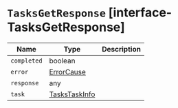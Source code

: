 # `TasksGetResponse` [interface-TasksGetResponse]

| Name | Type | Description |
| - | - | - |
| `completed` | boolean | &nbsp; |
| `error` | [ErrorCause](./ErrorCause.md) | &nbsp; |
| `response` | any | &nbsp; |
| `task` | [TasksTaskInfo](./TasksTaskInfo.md) | &nbsp; |
